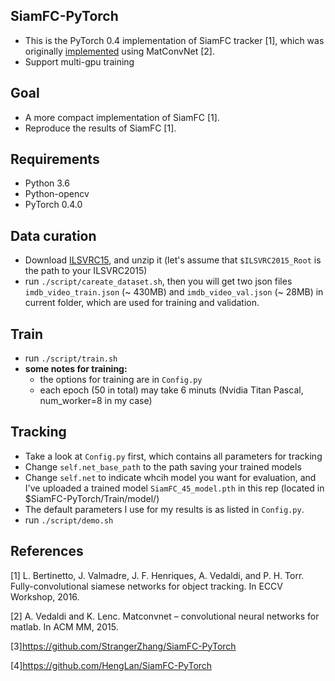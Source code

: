## SiamFC-PyTorch

* This is the PyTorch 0.4 implementation of SiamFC tracker [1], which was originally <a href="https://github.com/bertinetto/siamese-fc">implemented</a> using MatConvNet [2].
* Support multi-gpu training

## Goal

* A more compact implementation of SiamFC [1].
* Reproduce the results of SiamFC [1].

## Requirements

* Python 3.6
* Python-opencv
* PyTorch 0.4.0

## Data curation 

* Download <a href="http://bvisionweb1.cs.unc.edu/ilsvrc2015/ILSVRC2015_VID.tar.gz">ILSVRC15</a>, and unzip it (let's assume that `$ILSVRC2015_Root` is the path to your ILSVRC2015)
* run `./script/careate_dataset.sh`, then you will get two json files `imdb_video_train.json` (~ 430MB) and `imdb_video_val.json` (~ 28MB) in current folder, which are used for training and validation.

## Train

* run `./script/train.sh`
* **some notes for training:**
  * the options for training are in `Config.py`
  * each epoch (50 in total) may take 6 minuts (Nvidia Titan Pascal, num_worker=8 in my case)

## Tracking

* Take a look at `Config.py` first, which contains all parameters for tracking
* Change `self.net_base_path` to the path saving your trained models
* Change `self.net` to indicate whcih model you want for evaluation, and I've uploaded a trained model `SiamFC_45_model.pth` in this rep (located in $SiamFC-PyTorch/Train/model/)
* The default parameters I use for my results is as listed in `Config.py`.
* run `./script/demo.sh`

## References

[1] L. Bertinetto, J. Valmadre, J. F. Henriques, A. Vedaldi, and P. H. Torr. Fully-convolutional siamese networks for object tracking. In ECCV Workshop, 2016.

[2] A. Vedaldi and K. Lenc. Matconvnet – convolutional neural networks for matlab. In ACM MM, 2015.

[3]https://github.com/StrangerZhang/SiamFC-PyTorch

[4]https://github.com/HengLan/SiamFC-PyTorch


